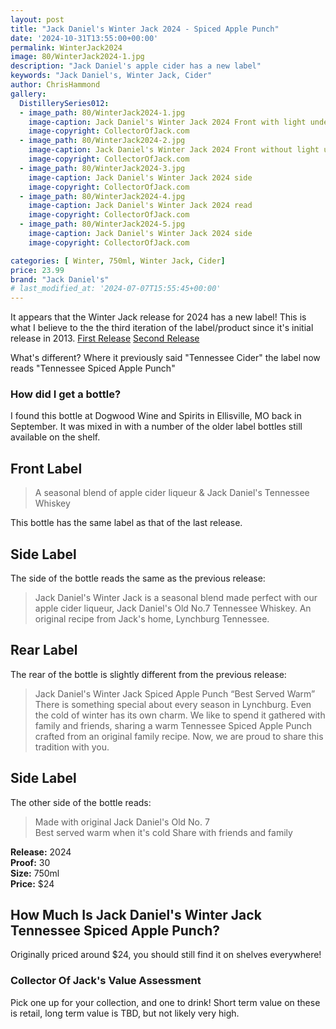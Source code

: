 ```yaml
---
layout: post
title: "Jack Daniel's Winter Jack 2024 - Spiced Apple Punch"
date: '2024-10-31T13:55:00+00:00'
permalink: WinterJack2024
image: 80/WinterJack2024-1.jpg
description: "Jack Daniel's apple cider has a new label" 
keywords: "Jack Daniel's, Winter Jack, Cider"
author: ChrisHammond
gallery:
  DistillerySeries012:
  - image_path: 80/WinterJack2024-1.jpg
    image-caption: Jack Daniel's Winter Jack 2024 Front with light underneath
    image-copyright: CollectorOfJack.com
  - image_path: 80/WinterJack2024-2.jpg
    image-caption: Jack Daniel's Winter Jack 2024 Front without light underneath
    image-copyright: CollectorOfJack.com
  - image_path: 80/WinterJack2024-3.jpg
    image-caption: Jack Daniel's Winter Jack 2024 side
    image-copyright: CollectorOfJack.com
  - image_path: 80/WinterJack2024-4.jpg
    image-caption: Jack Daniel's Winter Jack 2024 read
    image-copyright: CollectorOfJack.com
  - image_path: 80/WinterJack2024-5.jpg
    image-caption: Jack Daniel's Winter Jack 2024 side
    image-copyright: CollectorOfJack.com

categories: [ Winter, 750ml, Winter Jack, Cider]
price: 23.99
brand: "Jack Daniel's"
# last_modified_at: '2024-07-07T15:55:45+00:00'
---
```

It appears that the Winter Jack release for 2024 has a new label! This is what I believe to the the third iteration of the label/product since it's initial release in 2013. [First Release](/WinterJack2013) [Second Release](/WinterJack)

What's different? Where it previously said "Tennessee Cider" the label now reads "Tennessee Spiced Apple Punch" 

### How did I get a bottle?
I found this bottle at Dogwood Wine and Spirits in Ellisville, MO back in September. It was mixed in with a number of the older label bottles still available on the shelf.  

## Front Label 

> A seasonal blend of apple cider liqueur &amp; Jack Daniel's Tennessee Whiskey   
   
This bottle has the same label as that of the last release.
 
## Side Label 
The side of the bottle reads the same as the previous release:

> Jack Daniel's Winter Jack is a seasonal blend made perfect with our apple cider liqueur, Jack Daniel's Old No.7 Tennessee Whiskey. An original recipe from Jack's home, Lynchburg Tennessee.   
   
## Rear Label 
The rear of the bottle is slightly different from the previous release:

> Jack Daniel's Winter Jack Spiced Apple Punch 
> “Best Served Warm”   
> There is something special about every season in Lynchburg. Even the cold of winter has its own charm. We like to spend it gathered with family and friends, sharing a warm Tennessee Spiced Apple Punch crafted from an original family recipe. Now, we are proud to share this tradition with you.

## Side Label
   
The other side of the bottle reads:   

> Made with original Jack Daniel's Old No. 7   
> Best served warm when it's cold 
> Share with friends and family   
   

**Release:** 2024  
**Proof:** 30  
**Size:** 750ml  
**Price:** $24


## How Much Is Jack Daniel's Winter Jack Tennessee Spiced Apple Punch?
Originally priced around $24, you should still find it on shelves everywhere!
 
### Collector Of Jack's Value Assessment
Pick one up for your collection, and one to drink! Short term value on these is retail, long term value is TBD, but not likely very high. 